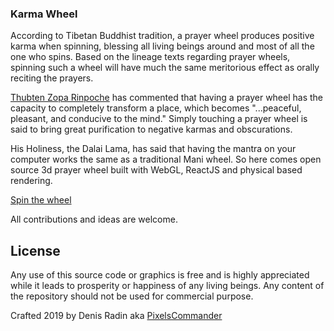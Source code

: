 ### Karma Wheel

According to Tibetan Buddhist tradition, a prayer wheel produces positive karma when spinning, blessing all living beings around and most of all the one who spins. Based on the lineage texts regarding prayer wheels, spinning such a wheel will have much the same meritorious effect as orally reciting the prayers.

[Thubten Zopa Rinpoche](https://en.wikipedia.org/wiki/Thubten_Zopa_Rinpoche)  has commented that having a prayer wheel has the capacity to completely transform a place, which becomes "...peaceful, pleasant, and conducive to the mind." Simply touching a prayer wheel is said to bring great purification to negative karmas and obscurations.

His Holiness, the Dalai Lama, has said that having the mantra on your computer works the same as a traditional Mani wheel. So here comes open source 3d prayer wheel built with WebGL, ReactJS and physical based rendering.

[Spin the wheel](https://prayer-wheel.herokuapp.com/)

All contributions and ideas are welcome.

## License

Any use of this source code or graphics is free and is highly appreciated while it leads to prosperity or happiness of any living beings. Any content of the repository should not be used for commercial purpose. 

Crafted 2019 by Denis Radin aka [PixelsCommander](http://pixelscommander.com)